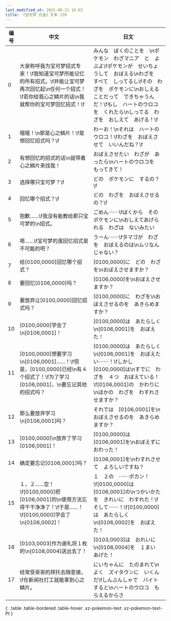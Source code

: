 ```yaml
---
last_modified_at: 2021-08-21 16:02
title: 《宝可梦 白金》文本 139
---
```

| 编号 | 中文 | 日文 |
| ---- | ---- | ---- |
| 0 | 大家称呼我为宝可梦招式专家！\f我知道宝可梦所能记忆的所有招式。\f并能让宝可梦再次回忆起\n任何一个招式！\f若你给我心之鳞片的话\n我就帮你的宝可梦回忆招式！\f | みんな　ぼくのことを　\nポケモン　わざマニア　と　よぶよ\fポケモンが　せいちょうして　おぼえる\nわざを　すべて　しってるし\fその　わざを　ポケモンに\nおしえることだって　できちゃうんだ！\fもし　ハートのウロコを　くれたら\nしってる　わざを　おしえて　あげる！\f |
| 1 | 哦哦！\n那是心之鳞片！\f是想回忆招式吗？\f | わーお！\nそれは　ハートのウロコ！\fわざを　おぼえさせて　いいんだね？\f |
| 2 | 有想回忆的招式的话\n就带着心之鳞片来找我！ | おぼえさせたい　わざが　あったら\nハートのウロコを　もってきて！ |
| 3 | 选择哪只宝可梦？\f | どの　ポケモンに　するの？\f |
| 4 | 回忆哪个招式？\f | どの　わざを　おぼえさせるの？\f |
| 5 | 抱歉……\f我没有能教给那只宝可梦的\n招式。 | ごめん⋯⋯\fぼくから　その　ポケモンに\nおしえてあげられる　わざは　ないみたい |
| 6 | 嗯……\f宝可梦的蛋回忆招式是不可能的吧？ | うーん⋯⋯\fタマゴが　わざを　おぼえるのは\nムリなんじゃない？ |
| 7 | 给[0100,0000]回忆哪个招式？ | [0100,0000]に　どの　わざを\nおぼえさせますか？ |
| 8 | 要回忆[0106,0000]吗？ | [0106,0000]を\nおぼえさせますか？ |
| 9 | 要放弃让[0100,0000]回忆招式吗？ | [0100,0000]に　わざを\nおぼえさせるのを　あきらめますか？ |
| 10 | [0100,0000]学会了\n[0106,0001]！ | [0100,0000]は　あたらしく\n[0106,0001]を　おぼえた！ |
| 11 | [0100,0000]想要学习\n[0106,0001]……！\f但是，[0100,0000]已经\n有４个招式了！\f为了学习[0106,0001]，\n要忘记其他的招式吗？ | [0100,0000]は　あたらしく\n[0106,0001]を　おぼえたい⋯⋯！\fしかし　[0100,0000]は\nすでに　わざを　４つ　おぼえている！\f[0106,0001]の　かわりに\nほかの　わざを　わすれさせますか？ |
| 12 | 那么要放弃学习\n[0106,0001]吗？ | それでは　[0106,0001]を\nおぼえさせるのを　あきらめますか？ |
| 13 | [0100,0000]\n放弃了学习[0106,0001]！ | [0100,0000]は　[0106,0001]を\nおぼえずに　おわった！ |
| 14 | 确定要忘记[0106,0001]吗？ | [0106,0001]を\nわすれさせて　よろしいですね？ |
| 15 | １，２……空！\f[0100,0000]把[0106,0001]的\n使用方法忘得干干净净了！\f于是……！\f[0100,0000]学会了\n[0106,0002]！ | １　２の　⋯⋯ポカン！\f[0100,0000]は　[0106,0001]の\nつかいかたを　きれいに　わすれた！\fそして⋯⋯！\f[0100,0000]は　あたらしく\n[0106,0002]を　おぼえた！ |
| 16 | [0103,0003]作为谢礼将１枚的\n[0108,0004]送出去了！ | [0103,0003]は　おれいに\n[0108,0004]を　１まい　あげた！ |
| 17 | 经常受哥哥的拜托去随意镇，\f在新闻社打工就能拿到心之鳞片。 | にいちゃんに　たのまれて\nよく　ズイタウンに　いくんだ\fしんぶんしゃで　バイトすると\nハートのウロコ　もらえるからさ |
{: .table .table-bordered .table-hover .xz-pokemon-text .xz-pokemon-text-Pt }